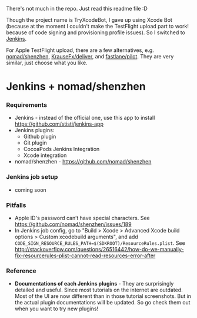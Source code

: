 There's not much in the repo. Just read this readme file :D

Though the project name is TryXcodeBot, I gave up using Xcode Bot (because at the moment I couldn't make the TestFlight upload part to work! because of code signing and provisioning profile issues). So I switched to [Jenkins](https://jenkins-ci.org/).

For Apple TestFlight upload, there are a few alternatives, e.g. [nomad/shenzhen](https://github.com/nomad/shenzhen), [KrauseFx/deliver](https://github.com/KrauseFx/deliver), and [fastlane/pilot](https://github.com/fastlane/pilot). They are very similar, just choose what you like.

# Jenkins + nomad/shenzhen

### Requirements

- Jenkins - instead of the official one, use this app to install https://github.com/stisti/jenkins-app
- Jenkins plugins:
	- Github plugin
	- Git plugin
	- CocoaPods Jenkins Integration
	- Xcode integration
- nomad/shenzhen - https://github.com/nomad/shenzhen

### Jenkins job setup

- coming soon

### Pitfalls

- Apple ID's password can’t have special characters. See https://github.com/nomad/shenzhen/issues/189
- In Jenkins job config, go to "Build > Xcode > Advanced Xcode build options > Custom xcodebuild arguments", and add `CODE_SIGN_RESOURCE_RULES_PATH=$(SDKROOT)/ResourceRules.plist`. See http://stackoverflow.com/questions/26516442/how-do-we-manually-fix-resourcerules-plist-cannot-read-resources-error-after

### Reference

- **Documentations of each Jenkins plugins** - They are surprisingly detailed and useful. Since most tutorials on the internet are outdated. Most of the UI are now different than in those tutorial screenshots. But in the actual plugin documentations will be updated. So go check them out when you want to try new plugins!